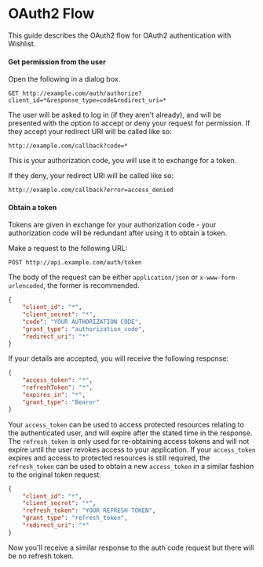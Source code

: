 # OAuth2 Flow
This guide describes the OAuth2 flow for OAuth2 authentication with Wishlist.

#### Get permission from the user
Open the following in a dialog box.
```
GET http://example.com/auth/authorize?client_id=*&response_type=code&redirect_uri=*
```
The user will be asked to log in (if they aren't already), and will be presented with the option to accept or deny your request for permission. If they accept your redirect URI will be called like so:
```
http://example.com/callback?code=*
```
This is your authorization code, you will use it to exchange for a token.

If they deny, your redirect URI will be called like so:
```
http://example.com/callback?error=access_denied
```
#### Obtain a token
Tokens are given in exchange for your authorization code - your authorization code will be redundant after using it to obtain a token.

Make a request to the following URL:
```
POST http://api.example.com/auth/token
```
The body of the request can be either `application/json` or `x-www-form-urlencoded`, the former is recommended.
```json
{
    "client_id": "*",
    "client_secret": "*",
    "code": "YOUR AUTHORIZATION CODE",
    "grant_type": "authorization_code",
    "redirect_uri": "*"
}
```
If your details are accepted, you will receive the following response:
```json
{
    "access_token": "*",
    "refreshToken": "*",
    "expires_in": "*",
    "grant_type": "Bearer"
}
```
Your `access_token` can be used to access protected resources relating to the authenticated user, and will expire after the stated time in the response. The `refresh_token` is only used for re-obtaining access tokens and will not expire until the user revokes access to your application. If your `access_token` expires and access to protected resources is still required, the `refresh_token` can be used to obtain a new `access_token` in a similar fashion to the original token request:
```json
{
    "client_id": "*",
    "client_secret": "*",
    "refresh_token": "YOUR REFRESH TOKEN",
    "grant_type": "refresh_token",
    "redirect_uri": "*"
}
```
Now you'll receive a similar response to the auth code request but there will be no refresh token.
